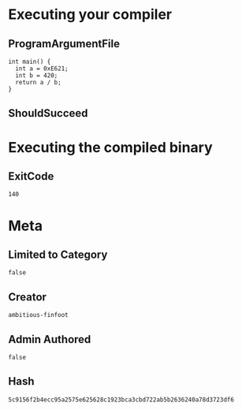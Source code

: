 # Executing your compiler

## ProgramArgumentFile

```
int main() {
  int a = 0xE621;
  int b = 420;
  return a / b;
}

```

## ShouldSucceed

# Executing the compiled binary

## ExitCode

```
140
```

# Meta

## Limited to Category

```
false
```

## Creator

```
ambitious-finfoot
```

## Admin Authored

```
false
```

## Hash

```
5c9156f2b4ecc95a2575e625628c1923bca3cbd722ab5b2636240a78d3723df6
```
